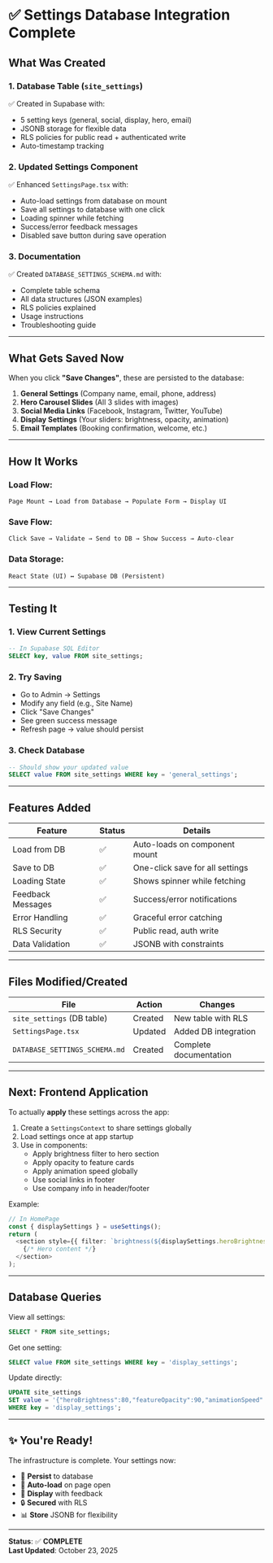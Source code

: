 # ✅ Settings Database Integration Complete

## What Was Created

### 1. **Database Table** (`site_settings`)

✅ Created in Supabase with:

- 5 setting keys (general, social, display, hero, email)
- JSONB storage for flexible data
- RLS policies for public read + authenticated write
- Auto-timestamp tracking

### 2. **Updated Settings Component**

✅ Enhanced `SettingsPage.tsx` with:

- Auto-load settings from database on mount
- Save all settings to database with one click
- Loading spinner while fetching
- Success/error feedback messages
- Disabled save button during save operation

### 3. **Documentation**

✅ Created `DATABASE_SETTINGS_SCHEMA.md` with:

- Complete table schema
- All data structures (JSON examples)
- RLS policies explained
- Usage instructions
- Troubleshooting guide

---

## What Gets Saved Now

When you click **"Save Changes"**, these are persisted to the database:

1. **General Settings** (Company name, email, phone, address)
2. **Hero Carousel Slides** (All 3 slides with images)
3. **Social Media Links** (Facebook, Instagram, Twitter, YouTube)
4. **Display Settings** (Your sliders: brightness, opacity, animation)
5. **Email Templates** (Booking confirmation, welcome, etc.)

---

## How It Works

### Load Flow:

```
Page Mount → Load from Database → Populate Form → Display UI
```

### Save Flow:

```
Click Save → Validate → Send to DB → Show Success → Auto-clear
```

### Data Storage:

```
React State (UI) ↔ Supabase DB (Persistent)
```

---

## Testing It

### 1. **View Current Settings**

```sql
-- In Supabase SQL Editor
SELECT key, value FROM site_settings;
```

### 2. **Try Saving**

- Go to Admin → Settings
- Modify any field (e.g., Site Name)
- Click "Save Changes"
- See green success message
- Refresh page → value should persist

### 3. **Check Database**

```sql
-- Should show your updated value
SELECT value FROM site_settings WHERE key = 'general_settings';
```

---

## Features Added

| Feature           | Status | Details                         |
| ----------------- | ------ | ------------------------------- |
| Load from DB      | ✅     | Auto-loads on component mount   |
| Save to DB        | ✅     | One-click save for all settings |
| Loading State     | ✅     | Shows spinner while fetching    |
| Feedback Messages | ✅     | Success/error notifications     |
| Error Handling    | ✅     | Graceful error catching         |
| RLS Security      | ✅     | Public read, auth write         |
| Data Validation   | ✅     | JSONB with constraints          |

---

## Files Modified/Created

| File                          | Action  | Changes                |
| ----------------------------- | ------- | ---------------------- |
| `site_settings` (DB table)    | Created | New table with RLS     |
| `SettingsPage.tsx`            | Updated | Added DB integration   |
| `DATABASE_SETTINGS_SCHEMA.md` | Created | Complete documentation |

---

## Next: Frontend Application

To actually **apply** these settings across the app:

1. Create a `SettingsContext` to share settings globally
2. Load settings once at app startup
3. Use in components:
   - Apply brightness filter to hero section
   - Apply opacity to feature cards
   - Apply animation speed globally
   - Use social links in footer
   - Use company info in header/footer

Example:

```typescript
// In HomePage
const { displaySettings } = useSettings();
return (
  <section style={{ filter: `brightness(${displaySettings.heroBrightness}%)` }}>
    {/* Hero content */}
  </section>
);
```

---

## Database Queries

View all settings:

```sql
SELECT * FROM site_settings;
```

Get one setting:

```sql
SELECT value FROM site_settings WHERE key = 'display_settings';
```

Update directly:

```sql
UPDATE site_settings
SET value = '{"heroBrightness":80,"featureOpacity":90,"animationSpeed":60}'::jsonb
WHERE key = 'display_settings';
```

---

## ✨ You're Ready!

The infrastructure is complete. Your settings now:

- 💾 **Persist** to database
- 🔄 **Auto-load** on page open
- 📝 **Display** with feedback
- 🔒 **Secured** with RLS
- 📊 **Store** JSONB for flexibility

---

**Status**: ✅ **COMPLETE**  
**Last Updated**: October 23, 2025
